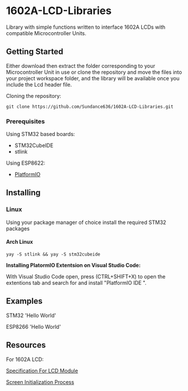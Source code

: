 # 1602A-LCD-Libraries
Library with simple functions written to interface 1602A LCDs with compatible Microcontroller Units.

## Getting Started

Either download then extract the folder corresponding to your Microcontroller Unit in use or clone the repository  and move the files into your project workspace folder, and the library will be available once you include the Lcd header file.

Cloning the repository:
```
git clone https://github.com/Sundance636/1602A-LCD-Libraries.git
```

### Prerequisites

Using STM32 based boards:
+ STM32CubeIDE
+ stlink

Using ESP8622:
+ [PlatformIO](https://platformio.org/)

## Installing

### Linux

Using your package manager of choice install the required STM32 packages
#### Arch Linux

```
yay -S stlink && yay -S stm32cubeide
```
<p></p>

**Installing PlatormIO Extentsion on Visual Studio Code:**

With Visual Studio Code open, press (CTRL+SHIFT+X) to open the extentions tab and search for and install "PlatformIO IDE ".

## Examples
STM32 'Hello World'

ESP8266 'Hello World'

## Resources

For 1602A LCD:
<p> <a href="https://www.openhacks.com/uploadsproductos/eone-1602a1.pdf"> Specification For LCD Module </a> </p>
<p> <a href="https://web.alfredstate.edu/faculty/weimandn/lcd/lcd_initialization/lcd_initialization_index.html"> Screen Initialization Process </a></p>

